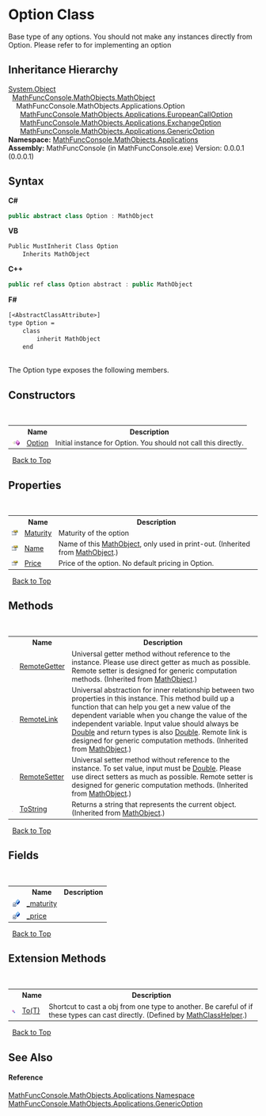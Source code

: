 # Option Class
 

Base type of any options. You should not make any instances directly from Option. Please refer to  for implementing an option


## Inheritance Hierarchy
<a href="http://msdn2.microsoft.com/en-us/library/e5kfa45b" target="_blank">System.Object</a><br />&nbsp;&nbsp;<a href="bce605e3-e729-258a-0e66-9bfb6e48c607">MathFuncConsole.MathObjects.MathObject</a><br />&nbsp;&nbsp;&nbsp;&nbsp;MathFuncConsole.MathObjects.Applications.Option<br />&nbsp;&nbsp;&nbsp;&nbsp;&nbsp;&nbsp;<a href="eba7caca-fdfc-f0d3-1b88-57d82e2ee2dc">MathFuncConsole.MathObjects.Applications.EuropeanCallOption</a><br />&nbsp;&nbsp;&nbsp;&nbsp;&nbsp;&nbsp;<a href="5f04caaf-1b1d-da0b-b9e6-a5d52e87c927">MathFuncConsole.MathObjects.Applications.ExchangeOption</a><br />&nbsp;&nbsp;&nbsp;&nbsp;&nbsp;&nbsp;<a href="eab42e37-8d95-7929-eed8-12205d5a0f53">MathFuncConsole.MathObjects.Applications.GenericOption</a><br />
**Namespace:**&nbsp;<a href="d9e4b2f9-9258-2f31-ca55-43e6b838bbc3">MathFuncConsole.MathObjects.Applications</a><br />**Assembly:**&nbsp;MathFuncConsole (in MathFuncConsole.exe) Version: 0.0.0.1 (0.0.0.1)

## Syntax

**C#**<br />
``` C#
public abstract class Option : MathObject
```

**VB**<br />
``` VB
Public MustInherit Class Option
	Inherits MathObject
```

**C++**<br />
``` C++
public ref class Option abstract : public MathObject
```

**F#**<br />
``` F#
[<AbstractClassAttribute>]
type Option =  
    class
        inherit MathObject
    end
```

<br />
The Option type exposes the following members.


## Constructors
&nbsp;<table><tr><th></th><th>Name</th><th>Description</th></tr><tr><td>![Public method](media/pubmethod.gif "Public method")</td><td><a href="51236c1a-fff6-35b5-4db6-cfefdaa36a4b">Option</a></td><td>
Initial instance for Option. You should not call this directly.</td></tr></table>&nbsp;
<a href="#option-class">Back to Top</a>

## Properties
&nbsp;<table><tr><th></th><th>Name</th><th>Description</th></tr><tr><td>![Public property](media/pubproperty.gif "Public property")</td><td><a href="df88782c-d691-8fbf-cc0e-b85e10a1a003">Maturity</a></td><td>
Maturity of the option</td></tr><tr><td>![Public property](media/pubproperty.gif "Public property")</td><td><a href="7c6d74af-467f-3271-ca40-a41261eb9865">Name</a></td><td>
Name of this <a href="bce605e3-e729-258a-0e66-9bfb6e48c607">MathObject</a>, only used in print-out.
 (Inherited from <a href="bce605e3-e729-258a-0e66-9bfb6e48c607">MathObject</a>.)</td></tr><tr><td>![Public property](media/pubproperty.gif "Public property")</td><td><a href="e192ad57-648b-2d2c-24e2-cfd4f717d85d">Price</a></td><td>
Price of the option. No default pricing in Option.</td></tr></table>&nbsp;
<a href="#option-class">Back to Top</a>

## Methods
&nbsp;<table><tr><th></th><th>Name</th><th>Description</th></tr><tr><td>![Public method](media/pubmethod.gif "Public method")</td><td><a href="090965dd-a373-63b1-08c1-bc38738ea2ad">RemoteGetter</a></td><td>
Universal getter method without reference to the instance. Please use direct getter as much as possible. Remote setter is designed for generic computation methods.
 (Inherited from <a href="bce605e3-e729-258a-0e66-9bfb6e48c607">MathObject</a>.)</td></tr><tr><td>![Public method](media/pubmethod.gif "Public method")</td><td><a href="f27fefd1-791f-1bb1-3e1e-c8d33f566812">RemoteLink</a></td><td>
Universal abstraction for inner relationship between two properties in this instance. This method build up a function that can help you get a new value of the dependent variable when you change the value of the independent variable. Input value should always be <a href="http://msdn2.microsoft.com/en-us/library/643eft0t" target="_blank">Double</a> and return types is also <a href="http://msdn2.microsoft.com/en-us/library/643eft0t" target="_blank">Double</a>. Remote link is designed for generic computation methods.
 (Inherited from <a href="bce605e3-e729-258a-0e66-9bfb6e48c607">MathObject</a>.)</td></tr><tr><td>![Public method](media/pubmethod.gif "Public method")</td><td><a href="9549b6b3-3f98-bc2d-f2fe-10355f8d5464">RemoteSetter</a></td><td>
Universal setter method without reference to the instance. To set value, input must be <a href="http://msdn2.microsoft.com/en-us/library/643eft0t" target="_blank">Double</a>. Please use direct setters as much as possible. Remote setter is designed for generic computation methods.
 (Inherited from <a href="bce605e3-e729-258a-0e66-9bfb6e48c607">MathObject</a>.)</td></tr><tr><td>![Public method](media/pubmethod.gif "Public method")</td><td><a href="da420a04-08e1-4ec7-b29f-b8446ae7263d">ToString</a></td><td>
Returns a string that represents the current object.
 (Inherited from <a href="bce605e3-e729-258a-0e66-9bfb6e48c607">MathObject</a>.)</td></tr></table>&nbsp;
<a href="#option-class">Back to Top</a>

## Fields
&nbsp;<table><tr><th></th><th>Name</th><th>Description</th></tr><tr><td>![Private field](media/privfield.gif "Private field")</td><td><a href="0301d4d2-1cc6-0150-206d-11537f7cc5f4">_maturity</a></td><td /></tr><tr><td>![Private field](media/privfield.gif "Private field")</td><td><a href="1b45e884-d560-ce8b-cd48-4580a467c2a0">_price</a></td><td /></tr></table>&nbsp;
<a href="#option-class">Back to Top</a>

## Extension Methods
&nbsp;<table><tr><th></th><th>Name</th><th>Description</th></tr><tr><td>![Public Extension Method](media/pubextension.gif "Public Extension Method")</td><td><a href="718ec2ab-e890-7d30-f161-f5a9ecf2f0b3">To(T)</a></td><td>
Shortcut to cast a obj from one type to another. Be careful of if these types can cast directly.
 (Defined by <a href="f8375fff-6215-8a0d-083f-b42a5658e465">MathClassHelper</a>.)</td></tr></table>&nbsp;
<a href="#option-class">Back to Top</a>

## See Also


#### Reference
<a href="d9e4b2f9-9258-2f31-ca55-43e6b838bbc3">MathFuncConsole.MathObjects.Applications Namespace</a><br /><a href="eab42e37-8d95-7929-eed8-12205d5a0f53">MathFuncConsole.MathObjects.Applications.GenericOption</a><br />